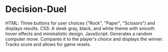 # Decision-Duel
HTML: Three buttons for user choices ("Rock", "Paper", "Scissors") and displays results. CSS: A sleek gray, black, and white theme with smooth hover effects and minimalistic design. JavaScript: Generates a random computer move. Compares it to the player's choice and displays the winner. Tracks score and allows for game resets.
